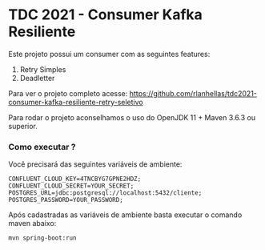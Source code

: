 # TDC 2021 - Consumer Kafka Resiliente

Este projeto possui um consumer com as seguintes features:
1. Retry Simples
2. Deadletter

Para ver o projeto completo acesse: https://github.com/rlanhellas/tdc2021-consumer-kafka-resiliente-retry-seletivo

Para rodar o projeto aconselhamos o uso do OpenJDK 11 + Maven 3.6.3 ou superior.

### Como executar ?
Você precisará das seguintes variáveis de ambiente:

    CONFLUENT_CLOUD_KEY=4TNCBYG7GPNE2HDZ;
    CONFLUENT_CLOUD_SECRET=YOUR_SECRET;
    POSTGRES_URL=jdbc:postgresql://localhost:5432/cliente;
    POSTGRES_PASSWORD=YOUR_PASSWORD;

Após cadastradas as variáveis de ambiente basta executar o comando maven abaixo:

    mvn spring-boot:run